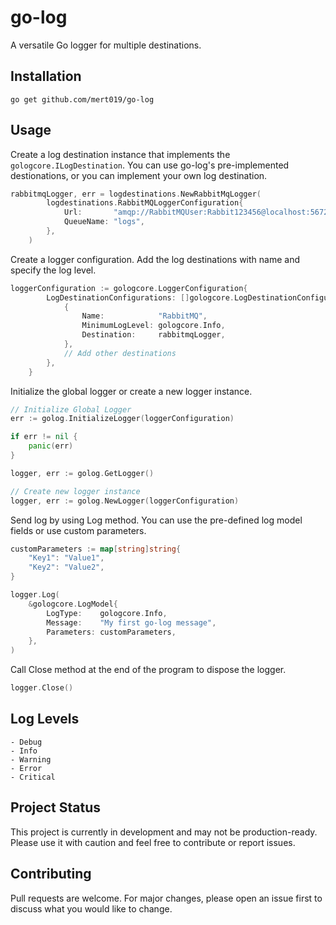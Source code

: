 # go-log
A versatile Go logger for multiple destinations.

## Installation
```console
go get github.com/mert019/go-log
```

## Usage
Create a log destination instance that implements the `gologcore.ILogDestination`.
You can use go-log's pre-implemented destionations, or you can implement your own log destination.
```go
rabbitmqLogger, err = logdestinations.NewRabbitMqLogger(
		logdestinations.RabbitMQLoggerConfiguration{
			Url:       "amqp://RabbitMQUser:Rabbit123456@localhost:5672/",
			QueueName: "logs",
		},
	)
```

Create a logger configuration. Add the log destinations with name and specify the log level.
```go
loggerConfiguration := gologcore.LoggerConfiguration{
		LogDestinationConfigurations: []gologcore.LogDestinationConfiguration{
			{
				Name:            "RabbitMQ",
				MinimumLogLevel: gologcore.Info,
				Destination:     rabbitmqLogger,
			},
			// Add other destinations
		},
	}
```

Initialize the global logger or create a new logger instance.
```go
// Initialize Global Logger
err := golog.InitializeLogger(loggerConfiguration)

if err != nil {
    panic(err)
}

logger, err := golog.GetLogger()
```
```go
// Create new logger instance
logger, err := golog.NewLogger(loggerConfiguration)
```

Send log by using Log method. You can use the pre-defined log model fields or  use custom parameters.
```go
customParameters := map[string]string{
    "Key1": "Value1",
    "Key2": "Value2",
}

logger.Log(
    &gologcore.LogModel{
        LogType:    gologcore.Info,
        Message:    "My first go-log message",
        Parameters: customParameters,
    },
)
```

Call Close method at the end of the program to dispose the logger.
```go
logger.Close()
```

## Log Levels
```console
- Debug
- Info
- Warning
- Error
- Critical
```

## Project Status
This project is currently in development and may not be production-ready. Please use it with caution and feel free to contribute or report issues.

## Contributing
Pull requests are welcome. For major changes, please open an issue first to discuss what you would like to change.